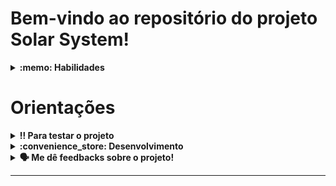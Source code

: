 # Bem-vindo ao repositório do projeto Solar System!

<details>
  <summary><strong>:memo: Habilidades</strong></summary><br />

  Neste projeto, fui capaz de:

  * Utilizar JSX no React;

  * Utilizar corretamente o método `render()` para renderizar seus componentes;

  * Utilizar `import` para trazer componentes em diferentes arquivos;

  * Criar componentes de classe em React;

  * Criar múltiplos componentes a partir de um array;

  * Fazer uso de `props` corretamente;

  * Fazer uso de `PropTypes` para validar as `props de um componente`.
</details>

# Orientações

<details>
  <summary><strong>‼️ Para testar o projeto</strong></summary><br />

  1. Clone o repositório

  - Use o comando: `git clone git@github.com:p4n1k0/react-project-solar-system.git.
  - Entre na pasta do repositório que você acabou de clonar:
    - `cd react-project-solar-system`

  2. Instale as dependências

  - `npm install`.
  
  3. Visualize a página (PORT: 3000)
  
  - `npm start`

</details>

<details>
  <summary><strong>:convenience_store: Desenvolvimento </strong></summary><br />

  Desenvolvi uma aplicação em React com criação de componentes de classe e passagem de props. Essa aplicação simulou uma visualização do nosso Sistema Solar.
</details>

<details>
  <summary><strong>🗣 Me dê feedbacks sobre o projeto!</strong></summary><br />
</details>

---
